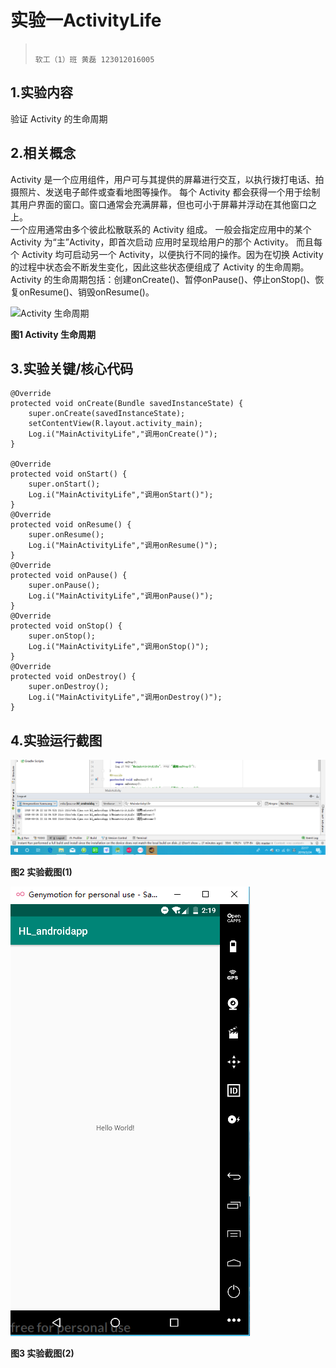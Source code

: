 # 实验一ActivityLife                                    
>                                                                               软工（1）班 黄磊 123012016005
## 1.实验内容
验证 Activity 的生命周期

## 2.相关概念
Activity 是一个应用组件，用户可与其提供的屏幕进行交互，以执行拨打电话、拍摄照片、发送电子邮件或查看地图等操作。 
每个 Activity 都会获得一个用于绘制其用户界面的窗口。窗口通常会充满屏幕，但也可小于屏幕并浮动在其他窗口之上。<br>
一个应用通常由多个彼此松散联系的 Activity 组成。 一般会指定应用中的某个 Activity 为“主”Activity，即首次启动
应用时呈现给用户的那个 Activity。 而且每个 Activity 均可启动另一个 Activity，以便执行不同的操作。因为在切换 
Activity 的过程中状态会不断发生变化，因此这些状态便组成了 Activity 的生命周期。<br>
Activity 的生命周期包括：创建onCreate()、暂停onPause()、停止onStop()、恢复onResume()、销毁onResume()。

![Activity 生命周期](https://developer.android.google.cn/images/activity_lifecycle.png)
              
**图1 Activity 生命周期**

## 3.实验关键/核心代码
    @Override
    protected void onCreate(Bundle savedInstanceState) {
        super.onCreate(savedInstanceState);
        setContentView(R.layout.activity_main);
        Log.i("MainActivityLife","调用onCreate()");
    }

    @Override
    protected void onStart() {
        super.onStart();
        Log.i("MainActivityLife","调用onStart()");
    }
    @Override
    protected void onResume() {
        super.onResume();
        Log.i("MainActivityLife","调用onResume()");
    }
    @Override
    protected void onPause() {
        super.onPause();
        Log.i("MainActivityLife","调用onPause()");
    }
    @Override
    protected void onStop() {
        super.onStop();
        Log.i("MainActivityLife","调用onStop()");
    }
    @Override
    protected void onDestroy() {
        super.onDestroy();
        Log.i("MainActivityLife","调用onDestroy()");
    }
    
## 4.实验运行截图

![运行截图(1)](https://github.com/Huanglei666/ActivityLife/blob/master/%E5%AE%9E%E9%AA%8C%E4%B8%80%E6%88%AA%E5%9B%BE(1).png)

**图2 实验截图(1)**
                         
![运行截图(2)](https://github.com/Huanglei666/ActivityLife/blob/master/%E5%AE%9E%E9%AA%8C%E4%B8%80%E6%88%AA%E5%9B%BE(2).png)
                          
**图3 实验截图(2)**
